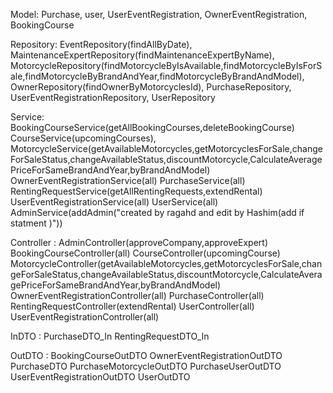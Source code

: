 Model: Purchase, user, UserEventRegistration, OwnerEventRegistration, BookingCourse

Repository:
EventRepository(findAllByDate),
MaintenanceExpertRepository(findMaintenanceExpertByName),
MotorcycleRepository(findMotorcycleByIsAvailable,findMotorcycleByIsForSale,findMotorcycleByBrandAndYear,findMotorcycleByBrandAndModel), 
OwnerRepository(findOwnerByMotorcyclesId), 
PurchaseRepository, 
UserEventRegistrationRepository,
UserRepository

Service: 
BookingCourseService(getAllBookingCourses,deleteBookingCourse)
CourseService(upcomingCourses),
MotorcycleService(getAvailableMotorcycles,getMotorcyclesForSale,changeForSaleStatus,changeAvailableStatus,discountMotorcycle,CalculateAveragePriceForSameBrandAndYear,byBrandAndModel)
OwnerEventRegistrationService(all)
PurchaseService(all)
RentingRequestService(getAllRentingRequests,extendRental)
UserEventRegistrationService(all)
UserService(all)
AdminService(addAdmin("created by ragahd and edit by Hashim(add if statment )"))


Controller :
AdminController(approveCompany,approveExpert)
BookingCourseController(all)
CourseController(upcomingCourse)
MotorcycleController(getAvailableMotorcycles,getMotorcyclesForSale,changeForSaleStatus,changeAvailableStatus,discountMotorcycle,CalculateAveragePriceForSameBrandAndYear,byBrandAndModel)
OwnerEventRegistrationController(all)
PurchaseController(all)
RentingRequestController(extendRental)
UserController(all)
UserEventRegistrationController(all)


InDTO :
PurchaseDTO_In
RentingRequestDTO_In

OutDTO :
BookingCourseOutDTO
OwnerEventRegistrationOutDTO
PurchaseDTO
PurchaseMotorcycleOutDTO
PurchaseUserOutDTO
UserEventRegistrationOutDTO
UserOutDTO
